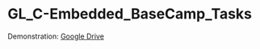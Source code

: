 # GL_C-Embedded_BaseCamp_Tasks
Demonstration: [Google Drive](https://drive.google.com/drive/folders/19HcXnrygvDC4zoVPnNF-hyta-F73JVGG?usp=sharing)
